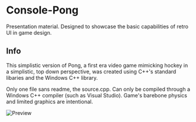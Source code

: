 # Console-Pong
Presentation material. Designed to showcase the basic capabilities of retro UI in game design.

## Info

This simplistic version of Pong, a first era video game mimicking hockey in a simplistic, top down perspective, was created using C++'s standard libaries and the Windows C++ library.

Only one file sans readme, the source.cpp. Can only be compiled through a Windows C++ compiler (such as Visual Studio). Game's barebone physics and limited graphics are intentional.

![Preview](https://im2.ezgif.com/tmp/ezgif-2-00d3ee697cd4.gif)
